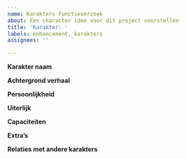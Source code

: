 ```yaml
---
name: Karakters functieverzoek
about: Een character idee voor dit project voorstellen
title: 'Karakter: '
labels: enhancement, karakters
assignees: ''

---
```


**Karakter naam**
<!-- Het characters naam.-->

**Achtergrond verhaal**
<!-- Een beschrijving van de karakters achtergrond.-->

**Persoonlijkheid**
<!-- Een beschrijving van de karakters persoonlijkheid.-->

**Uiterlijk**
<!-- Een beschrijving van de karakters uiterlijk met eventuele screenshots.-->

**Capaciteiten**
<!-- Een beschrijving van de karakters capiciteiten.-->

**Extra’s**
<!-- Een beschrijving van de karakters capiciteiten.-->

**Relaties met andere karakters**
<!-- De relaties die dit karakter heeft met andere karakters.-->
